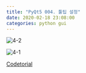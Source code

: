 ```yaml
---
title: "PyQt5 004. 툴팁 설정"
date: 2020-02-18 23:08:00
categories: python gui
---
```


<script src="https://gist.github.com/DetegiCE/5356abbd641ecaa842eabd3d259d156e.js"></script>

![4-2](https://user-images.githubusercontent.com/26007107/74743393-a6cfbb00-52a3-11ea-94a6-515a8fc32fb0.png)

![4-1](https://user-images.githubusercontent.com/26007107/74743395-a800e800-52a3-11ea-9ce8-ade76fb84e1a.png)

[Codetorial](http://codetorial.net/pyqt5/basics/tooltip.html)
